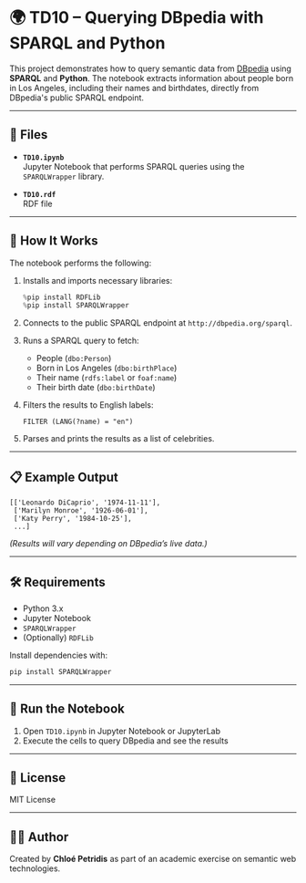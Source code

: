 # 🌍 TD10 – Querying DBpedia with SPARQL and Python

This project demonstrates how to query semantic data from [DBpedia](https://dbpedia.org/) using **SPARQL** and **Python**. The notebook extracts information about people born in Los Angeles, including their names and birthdates, directly from DBpedia's public SPARQL endpoint.

---

## 📂 Files

- **`TD10.ipynb`**  
  Jupyter Notebook that performs SPARQL queries using the `SPARQLWrapper` library.

- **`TD10.rdf`**  
  RDF file 

---

## 🔧 How It Works

The notebook performs the following:

1. Installs and imports necessary libraries:
   ```python
   %pip install RDFLib
   %pip install SPARQLWrapper
   ```

2. Connects to the public SPARQL endpoint at `http://dbpedia.org/sparql`.

3. Runs a SPARQL query to fetch:
   - People (`dbo:Person`)
   - Born in Los Angeles (`dbo:birthPlace`)
   - Their name (`rdfs:label` or `foaf:name`)
   - Their birth date (`dbo:birthDate`)

4. Filters the results to English labels:
   ```sparql
   FILTER (LANG(?name) = "en")
   ```

5. Parses and prints the results as a list of celebrities.

---

## 📋 Example Output

```text
[['Leonardo DiCaprio', '1974-11-11'],
 ['Marilyn Monroe', '1926-06-01'],
 ['Katy Perry', '1984-10-25'],
 ...]
```

*(Results will vary depending on DBpedia’s live data.)*

---

## 🛠 Requirements

- Python 3.x
- Jupyter Notebook
- `SPARQLWrapper`
- (Optionally) `RDFLib`

Install dependencies with:

```bash
pip install SPARQLWrapper
```

---

## 🚀 Run the Notebook

1. Open `TD10.ipynb` in Jupyter Notebook or JupyterLab
2. Execute the cells to query DBpedia and see the results

---

## 📄 License

MIT License

---

## 👩‍💻 Author

Created by **Chloé Petridis** as part of an academic exercise on semantic web technologies.
